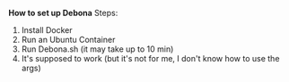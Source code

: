 **How to set up Debona**
Steps:
  1) Install Docker
  2) Run an Ubuntu Container
  3) Run Debona.sh (it may take up to 10 min)
  4) It's supposed to work (but it's not for me, I don't know how to use the args)